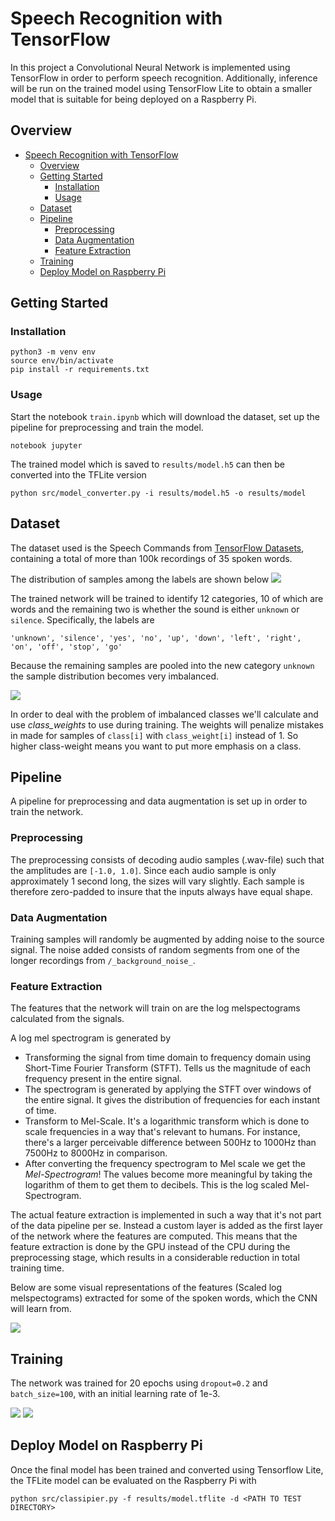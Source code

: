 # Speech Recognition with TensorFlow

In this project a Convolutional Neural Network is implemented using TensorFlow in order to perform speech recognition. Additionally, inference will be run on the trained model using TensorFlow Lite to obtain a smaller model that is suitable for being deployed on a Raspberry Pi.

## Overview

- [Speech Recognition with TensorFlow](#speech-recognition-with-tensorflow)
  - [Overview](#overview)
  - [Getting Started](#getting-started)
    - [Installation](#installation)
    - [Usage](#usage)
  - [Dataset](#dataset)
  - [Pipeline](#pipeline)
    - [Preprocessing](#preprocessing)
    - [Data Augmentation](#data-augmentation)
    - [Feature Extraction](#feature-extraction)
  - [Training](#training)
  - [Deploy Model on Raspberry Pi](#deploy-model-on-raspberry-pi)

## Getting Started

### Installation

```
python3 -m venv env
source env/bin/activate
pip install -r requirements.txt
```

### Usage

Start the notebook `train.ipynb` which will download the dataset, set up the pipeline for preprocessing and train the model.

```
notebook jupyter
```

The trained model which is saved to `results/model.h5` can then be converted into the TFLite version

```
python src/model_converter.py -i results/model.h5 -o results/model
```

## Dataset

The dataset used is the Speech Commands from [TensorFlow Datasets](https://www.tensorflow.org/datasets/catalog/speech_commands), containing a total of more than 100k recordings of 35 spoken words.

The distribution of samples among the labels are shown below
![](docs/images/sample_distribution.png)

The trained network will be trained to identify 12 categories, 10 of which are words and the remaining two is whether the sound is either `unknown` or `silence`. Specifically, the labels are

```
'unknown', 'silence', 'yes', 'no', 'up', 'down', 'left', 'right', 'on', 'off', 'stop', 'go'
```

Because the remaining samples are pooled into the new category `unknown` the sample distribution becomes very imbalanced.

![](docs/images/pooled_sample_distribution.png)

In order to deal with the problem of imbalanced classes we'll calculate and use _class_weights_ to use during training.
The weights will penalize mistakes in made for samples of `class[i]` with `class_weight[i]` instead of 1. So higher class-weight means you want to put more emphasis on a class.

## Pipeline

A pipeline for preprocessing and data augmentation is set up in order to train the network.

### Preprocessing

The preprocessing consists of decoding audio samples (.wav-file) such that the amplitudes are `[-1.0, 1.0]`.
Since each audio sample is only approximately 1 second long, the sizes will vary slightly. Each sample is therefore zero-padded to insure that the inputs always have equal shape.

### Data Augmentation

Training samples will randomly be augmented by adding noise to the source signal. The noise added consists of random segments from one of the longer recordings from `/_background_noise_`.

### Feature Extraction

The features that the network will train on are the log melspectograms calculated from the signals.

A log mel spectrogram is generated by

- Transforming the signal from time domain to frequency domain using Short-Time Fourier Transform (STFT).
  Tells us the magnitude of each frequency present in the entire signal.
- The spectrogram is generated by applying the STFT over windows of the entire signal.
  It gives the distribution of frequencies for each instant of time.
- Transform to Mel-Scale. It's a logarithmic transform which is done to scale frequencies in a way that's relevant to humans.
  For instance, there's a larger perceivable difference between 500Hz to 1000Hz than 7500Hz to 8000Hz in comparison.
- After converting the frequency spectrogram to Mel scale we get the _Mel-Spectrogram_!
  The values become more meaningful by taking the logarithm of them to get them to decibels. This is the log scaled Mel-Spectrogram.

The actual feature extraction is implemented in such a way that it's not part of the data pipeline per se. Instead a custom layer is added as the first layer of the network where the features are computed. This means that the feature extraction is done by the GPU instead of the CPU during the preprocessing stage, which results in a considerable reduction in total training time.

Below are some visual representations of the features (Scaled log melspectograms) extracted for some of the spoken words, which the CNN will learn from.

![](docs/images/extracted_features.png)

## Training

The network was trained for 20 epochs using `dropout=0.2` and `batch_size=100`, with an initial learning rate of 1e-3.

![](results/images/training_process.png)
![](results/images/confusion_matrix.png)

## Deploy Model on Raspberry Pi

Once the final model has been trained and converted using Tensorflow Lite, the TFLite model can be evaluated on the Raspberry Pi with

```
python src/classipier.py -f results/model.tflite -d <PATH TO TEST DIRECTORY>
```
